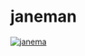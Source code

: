 # janeman
<a href='https://postimg.cc/0zNGyrmF' target='_blank'><img src='https://i.postimg.cc/0zNGyrmF/janema.jpg' border='0' alt='janema'/></a>

